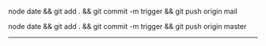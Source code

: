 node date && git add . && git commit -m trigger && git push origin mail

node date && git add . && git commit -m trigger && git push origin master

---
